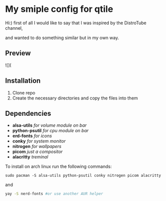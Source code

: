 # My smiple config for qtile

Hi:)
first of all I would like to say that I was inspired by the DistroTube channel,

and wanted to do something similar but in my own way.
## Preview

![](

## Installation

1. Clone repo
2. Сreate the necessary directories and copy the files into them

## Dependencies 

+ **alsa-utils**        *for volume module on bar*
+ **python-psutil**     *for cpu module on bar*
+ **erd-fonts**    *for icons*
+ **conky**        *for system monitor*
+ **nitrogen**     *for wallpapers*
+ **picom**  *just a compositor*
+ **alacritty** *treminal*
  
To install on arch linux run the following commands:

~~~
sudo pacman -S alsa-utils python-psutil conky nitrogen picom alacritty
~~~
and
~~~bash
yay -S nerd-fonts #or use another AUR helper
~~~


